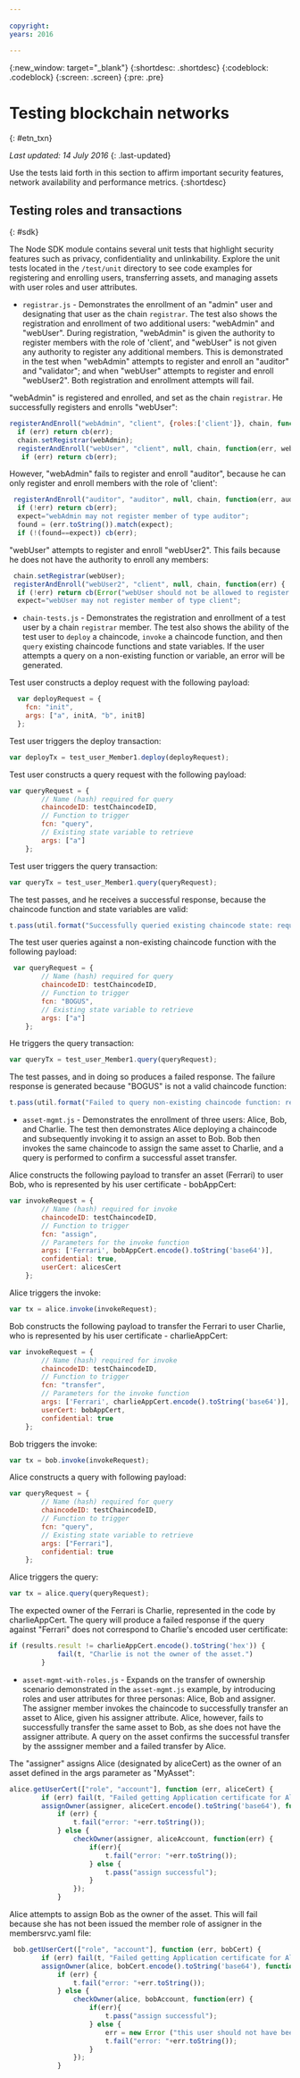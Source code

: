 ```yaml
---
 
copyright:
years: 2016
 
---
```

 
{:new_window: target="_blank"}
{:shortdesc: .shortdesc}
{:codeblock: .codeblock}
{:screen: .screen}
{:pre: .pre}
 
 
# Testing blockchain networks
{: #etn_txn}
 
*Last updated: 14 July 2016*
{: .last-updated}

Use the tests laid forth in this section to affirm important security features, network availability and performance metrics.
{:shortdesc}

## Testing roles and transactions
{: #sdk}

The Node SDK module contains several unit tests that highlight security features such as privacy, confidentiality and unlinkability. Explore the unit tests located in the `/test/unit` directory to see code examples for registering and enrolling users, transferring assets, and managing assets with user roles and user attributes.  

* `registrar.js` - Demonstrates the enrollment of an "admin" user and designating that user as the chain `registrar`.  The test also shows the registration and enrollment of two additional users: "webAdmin" and "webUser".  During registration, "webAdmin" is given the authority to register members with the role of 'client', and "webUser" is not given any authority to register any additional members.  This is demonstrated in the test when "webAdmin" attempts to register and enroll an "auditor" and "validator"; and when "webUser" attempts to register and enroll "webUser2".  Both registration and enrollment attempts will fail.

"webAdmin" is registered and enrolled, and set as the chain `registrar`.  He successfully registers and enrolls "webUser":
```js
registerAndEnroll("webAdmin", "client", {roles:['client']}, chain, function(err,webAdmin) {
  if (err) return cb(err);
  chain.setRegistrar(webAdmin);
  registerAndEnroll("webUser", "client", null, chain, function(err, webUser) {
   if (err) return cb(err);
```
 However, "webAdmin" fails to register and enroll "auditor", because he can only register and enroll members with the role of 'client':
```js
 registerAndEnroll("auditor", "auditor", null, chain, function(err, auditor) {
  if (!err) return cb(err);
  expect="webAdmin may not register member of type auditor";
  found = (err.toString()).match(expect);
  if (!(found==expect)) cb(err);
```
 "webUser" attempts to register and enroll "webUser2".  This fails because he does not have the authority to enroll any members:
```js
 chain.setRegistrar(webUser);
 registerAndEnroll("webUser2", "client", null, chain, function(err) {
  if (!err) return cb(Error("webUser should not be allowed to register a client"));
  expect="webUser may not register member of type client";
```
* `chain-tests.js` - Demonstrates the registration and enrollment of a test user by a chain `registrar` member.  The test also shows the ability of the test user to `deploy` a chaincode, `invoke` a chaincode function, and then `query` existing chaincode functions and state variables.  If the user attempts a query on a non-existing function or variable, an error will be generated.  

Test user constructs a deploy request with the following payload:
```js
  var deployRequest = {
    fcn: "init",
    args: ["a", initA, "b", initB]
  };
```
Test user triggers the deploy transaction:
```js
var deployTx = test_user_Member1.deploy(deployRequest);
```
Test user constructs a query request with the following payload:
```js
var queryRequest = {
        // Name (hash) required for query
        chaincodeID: testChaincodeID,
        // Function to trigger
        fcn: "query",
        // Existing state variable to retrieve
        args: ["a"]
    };
```
Test user triggers the query transaction:
```js
var queryTx = test_user_Member1.query(queryRequest);
```
The test passes, and he receives a successful response, because the chaincode function and state variables are valid:
```js
t.pass(util.format("Successfully queried existing chaincode state: request=%j, response=%j, value=%s", queryRequest, results, results.result.toString()));
```
The test user queries against a non-existing chaincode function with the following payload:
```js
 var queryRequest = {
        // Name (hash) required for query
        chaincodeID: testChaincodeID,
        // Function to trigger
        fcn: "BOGUS",
        // Existing state variable to retrieve
        args: ["a"]
    };
```
He triggers the query transaction:
```js
var queryTx = test_user_Member1.query(queryRequest);
```
The test passes, and in doing so produces a failed response.  The failure response is generated because "BOGUS" is not a valid chaincode function:
```js
t.pass(util.format("Failed to query non-existing chaincode function: request=%j, error=%j",queryRequest,err));
```
* `asset-mgmt.js` - Demonstrates the enrollment of three users: Alice, Bob, and Charlie.   The test then demonstrates Alice deploying a chaincode and subsequently invoking it to assign an asset to Bob.  Bob then invokes the same chaincode to assign the same asset to Charlie, and a query is performed to confirm a successful asset transfer.  

Alice constructs the following payload to transfer an asset (Ferrari) to user Bob, who is represented by his user certificate - bobAppCert:
```js
var invokeRequest = {
        // Name (hash) required for invoke
        chaincodeID: testChaincodeID,
        // Function to trigger
        fcn: "assign",
        // Parameters for the invoke function
        args: ['Ferrari', bobAppCert.encode().toString('base64')],
        confidential: true,
        userCert: alicesCert
    };
```
Alice triggers the invoke:
```js
var tx = alice.invoke(invokeRequest);
```
Bob constructs the following payload to transfer the Ferrari to user Charlie, who is represented by his user certificate - charlieAppCert:
```js
var invokeRequest = {
        // Name (hash) required for invoke
        chaincodeID: testChaincodeID,
        // Function to trigger
        fcn: "transfer",
        // Parameters for the invoke function
        args: ['Ferrari', charlieAppCert.encode().toString('base64')],
        userCert: bobAppCert,
        confidential: true
    };
```
Bob triggers the invoke:
```js
var tx = bob.invoke(invokeRequest);
```
Alice constructs a query with following payload:
```js
var queryRequest = {
        // Name (hash) required for query
        chaincodeID: testChaincodeID,
        // Function to trigger
        fcn: "query",
        // Existing state variable to retrieve
        args: ["Ferrari"],
        confidential: true
    };
```
Alice triggers the query:
```js
var tx = alice.query(queryRequest);
```
The expected owner of the Ferrari is Charlie, represented in the code by charlieAppCert.  The query will produce a failed response if the query against "Ferrari" does not correspond to Charlie's encoded user certificate:
```js
if (results.result != charlieAppCert.encode().toString('hex')) {
            fail(t, "Charlie is not the owner of the asset.")
        }
```
* `asset-mgmt-with-roles.js` - Expands on the transfer of ownership scenario demonstrated in the `asset-mgmt.js` example, by introducing roles and user attributes for three personas: Alice, Bob and assigner.  The assigner member invokes the chaincode to successfully transfer an asset to Alice, given his assigner attribute.  Alice, however, fails to successfully transfer the same asset to Bob, as she does not have the assigner attribute.  A query on the asset confirms the successful transfer by the asssigner member and a failed transfer by Alice. 

The "assigner" assigns Alice (designated by aliceCert) as the owner of an asset defined in the args parameter as "MyAsset":
```js
alice.getUserCert(["role", "account"], function (err, aliceCert) {
        if (err) fail(t, "Failed getting Application certificate for Alice.");
        assignOwner(assigner, aliceCert.encode().toString('base64'), function(err) {
            if (err) {
                t.fail("error: "+err.toString());
            } else {
                checkOwner(assigner, aliceAccount, function(err) {
                    if(err){
                        t.fail("error: "+err.toString());
                    } else {
                        t.pass("assign successful");
                    }
                });
            }
```
Alice attempts to assign Bob as the owner of the asset.  This will fail because she has not been issued the member role of assigner in the membersrvc.yaml file:
```js
 bob.getUserCert(["role", "account"], function (err, bobCert) {
        if (err) fail(t, "Failed getting Application certificate for Alice.");
        assignOwner(alice, bobCert.encode().toString('base64'), function(err) {
            if (err) {
                t.fail("error: "+err.toString());
            } else {
                checkOwner(alice, bobAccount, function(err) {
                    if(err){
                        t.pass("assign successful");
                    } else {
                        err = new Error ("this user should not have been allowed to assign");
                        t.fail("error: "+err.toString());
                    }
                });
            }
```
